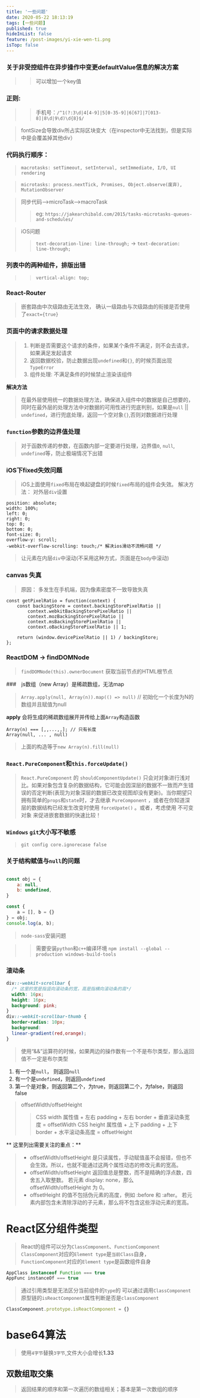 ```yaml
---
title: '一些问题'
date: 2020-05-22 18:13:19
tags: [一些问题]
published: true
hideInList: false
feature: /post-images/yi-xie-wen-ti.png
isTop: false
---
```


### 关于非受控组件在异步操作中变更defaultValue信息的解决方案
>> 可以增加一个key值


### 正则:
>> 手机号：`/^1(?:3\d|4[4-9]|5[0-35-9]|6[67]|7[013-8]|8\d|9\d)\d{8}$/`

> fontSize会导致div所占实际区块变大（在inspector中无法找到，但是实际中是会覆盖掉其他div）



### 代码执行顺序：
> `macrotasks: setTimeout, setInterval, setImmediate, I/O, UI rendering`

> `microtasks: process.nextTick, Promises, Object.observe(废弃), MutationObserver`


> 同步代码——>microTask——>macroTask
>> eg: `https://jakearchibald.com/2015/tasks-microtasks-queues-and-schedules/`

> iOS问题   
>> `text-decoration-line: line-through;` -> `text-decoration: line-through;`


### 列表中的两种组件，排版出错
>> `vertical-align: top;`

### React-Router

> 嵌套路由中次级路由无法生效， 确认一级路由与次级路由的衔接是否使用了`exact={true}`


### 页面中的请求数据处理

> 1. 判断是否需要这个请求的条件，如果某个条件不满足，则不会去请求，如果满足发起请求
> 2. 返回数据校验，防止数据出现`undefined`和`{}`, 的时候页面出现`TypeError`
> 3. 组件处理: 不满足条件的时候禁止渲染该组件

**解决方法**

> 在最外层使用统一的数据处理方法，确保进入组件中的数据是自己想要的，同时在最外层的处理方法中对数据的可用性进行兜底判别，如果是`null` || `undefined`，进行兜底处理，返回一个空对象`{}`,否则对数据进行处理

### `function`参数的边界值处理

> 对于函数传递的参数，在函数内部一定要进行处理，边界值`0`, `null`, `undefined`等，防止极端情况下出错

### iOS下fixed失效问题

> iOS上面使用`fixed`布局在唤起键盘的时候`fixed`布局的组件会失效。
> 解决方法： 对外层`div`设置
```
position: absolute;
width: 100%;
left: 0;
right: 0;
top: 0;
bottom: 0;
font-size: 0;
overflow-y: scroll;
-webkit-overflow-scrolling: touch;/* 解决ios滑动不流畅问题 */
```
> 让元素在内层`div`中滚动(不采用这种方式，页面是在`body`中滚动)

### canvas 失真

> 原因： 多发生在手机端，因为像素密度不一致导致失真

```
const getPixelRatio = function(context) {
    const backingStore = context.backingStorePixelRatio ||
        context.webkitBackingStorePixelRatio ||
        context.mozBackingStorePixelRatio ||
        context.msBackingStorePixelRatio ||
        context.oBackingStorePixelRatio || 1;

    return (window.devicePixelRatio || 1) / backingStore;
};
```

### ReactDOM -> findDOMNode

> `findDOMNode(this).ownerDocument` 获取当前节点的HTML根节点


###　js数组（new Array）是稀疏数组，无法map

> `Array.apply(null, Array(n)).map(() => null)` // 初始化一个长度为N的数组并且赋值为null

**apply** 会将生成的稀疏数组展开并传给上面`Array`构造函数

```
Array(n) === [,,...,,]; // 只有长度
Array(null, ... , null)
```

> 上面的构造等于`new Array(n).fill(null)`

### `React.PureComponent`和`this.forceUpdate()`

> `React.PureComponent` 的 `shouldComponentUpdate()` 只会对对象进行浅对比。如果对象包含复杂的数据结构，它可能会因深层的数据不一致而产生错误的否定判断(表现为对象深层的数据已改变视图却没有更新)。当你期望只拥有简单的`props`和`state`时，才去继承 `PureComponent` ，或者在你知道深层的数据结构已经发生改变时使用 `forceUpate()` 。或者，考虑使用 不可变对象 来促进嵌套数据的快速比较！


### `Windows` `git`大小写不敏感

> `git config core.ignorecase false`
### 关于结构赋值与`null`的问题
``` javascript

const obj = {
    a: null,
    b: undefined,
}

const {
    a = [], b = {}
} = obj;
console.log(a, b);
```
> `node-sass`安装问题

>> 需要安装`python`和`c++`编译环境
>> `npm install --global --production windows-build-tools`

### 滚动条

> 
``` css
div::-webkit-scrollbar {
  /* 这里的宽是指竖向滚动条的宽，高是指横向滚动条的高*/      
  width: 16px;      
  height: 16px;      
  background: pink;    
}
div::-webkit-scrollbar-thumb {      
  border-radius: 10px;      
  background: 
  linear-gradient(red,orange);    
}
```

> 使用“&&”运算符的时候，如果两边的操作数有一个不是布尔类型，那么返回值不一定是布尔类型
  1. 有一个是`null`， 则返回`null`
  2. 有一个是`undefined`，则返回`undefined`
  3. 第一个是对象，则返回第二个，为true，则返回第二个，为false，则返回false  

> offsetWidth/offsetHeight
>> CSS width 属性值 + 左右 padding + 左右 border + 垂直滚动条宽度 = offsetWidth
>> CSS height 属性值 + 上下 padding + 上下 border + 水平滚动条高度 = offsetHeight

** 这里列出需要关注的重点：**

> * offsetWidth/offsetHeight 是只读属性，手动赋值虽不会报错，但也不会生效。所以，也就不能通过这两个属性动态的修改元素的宽高。
> * offsetWidth/offsetHeight 返回值总是整数，而不是精确的浮点数，四舍五入取整数。
若元素 display: none，那么 offsetWidth/offsetHeight 为 0。
> * offsetHeight 的值不包括伪元素的高度，例如 :before 和 :after。
若元素内部包含未清除浮动的子元素，那么将不包含这些浮动元素的宽高。


# React区分组件类型
> React的组件可以分为`ClassComponent`、`FunctionComponent`
> `ClassComponent`对应的`Element type`是`当前Class`自身，`FunctionComponent`对应的`Element type`是函数组件自身

``` javascript
AppClass instanceof Function === true
AppFunc instanceOf === true
```
> 通过引用类型是无法区分当前组件的`type`的
> 可以通过调用`ClassComponent`原型链的`isReactComponent`属性判断是否是`classComponent`

``` javascript
ClassComponent.prototype.isReactComponent = {}
```

# base64算法

> 使用`4字节`替换`3字节`,文件大小会增长**1.33**


## 双数组取交集
> 返回结果的顺序和第一次遍历的数组相关；基本是第一次数组的顺序